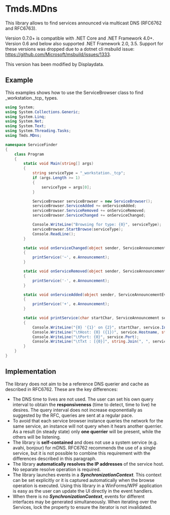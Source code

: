 Tmds.MDns
=========

This library allows to find services announced via multicast DNS (RFC6762 and RFC6763).

Version 0.7.0+ is compatible with .NET Core and .NET Framework 4.0+.
Version 0.6 and below also supported .NET Framework 2.0, 3.5.
Support for these versions was dropped due to a dotnet cli msbuild issue:
https://github.com/Microsoft/msbuild/issues/1333.

This version has been modified by Displaydata.

Example
-------

This examples shows how to use the ServiceBrowser class to find \_workstation.\_tcp_ types.

```C#
using System;
using System.Collections.Generic;
using System.Linq;
using System.Net;
using System.Text;
using System.Threading.Tasks;
using Tmds.MDns;

namespace ServiceFinder
{
    class Program
    {
        static void Main(string[] args)
        {
            string serviceType = "_workstation._tcp";
            if (args.Length >= 1)
            {
                serviceType = args[0];
            }

            ServiceBrowser serviceBrowser = new ServiceBrowser();
            serviceBrowser.ServiceAdded += onServiceAdded;
            serviceBrowser.ServiceRemoved += onServiceRemoved;
            serviceBrowser.ServiceChanged += onServiceChanged;

            Console.WriteLine("Browsing for type: {0}", serviceType);
            serviceBrowser.StartBrowse(serviceType);
            Console.ReadLine();
        }

        static void onServiceChanged(object sender, ServiceAnnouncementEventArgs e)
        {
            printService('~', e.Announcement);
        }

        static void onServiceRemoved(object sender, ServiceAnnouncementEventArgs e)
        {
            printService('-', e.Announcement);
        }

        static void onServiceAdded(object sender, ServiceAnnouncementEventArgs e)
        {
            printService('+', e.Announcement);
        }

        static void printService(char startChar, ServiceAnnouncement service)
        {
            Console.WriteLine("{0} '{1}' on {2}", startChar, service.Instance, service.NetworkInterface.Name);
            Console.WriteLine("\tHost: {0} ({1})", service.Hostname, string.Join(", ", service.Addresses));
            Console.WriteLine("\tPort: {0}", service.Port);
            Console.WriteLine("\tTxt : [{0}]", string.Join(", ", service.Txt));
        }
    }
}
```

Implementation
--------------

The library does not aim to be a reference DNS querier and cache as described in RFC6762. These are the key differences:

- The DNS time to lives are not used. The user can set his own query interval to obtain the **responsiveness** (time to detect, time to live) he desires. The query interval does not increase exponentially as suggested by the RFC, queries are sent at a regular pace.
- To avoid that each service browser instance queries the network for the same service, an instance will not query when it hears another querrier. As a result (in steady state) only **one querrier** will be present, while the others will be listening.
- The library is **self-contained** and does not use a system service (e.g. avahi, bonjour) for mDNS. RFC6762 recommends the use of a single service, but it is not possible to combine this requirement with the differences described in this paragraph.
- The library **automatically resolves the IP addresses** of the service host. No separate resolve operation is required.
- The library launches events in a **_SynchronizationContext_**. This context can be set explicitly or it is captured automatically when the browse operation is executed. Using this library in a WinForms/WPF application is easy as the user can update the UI directly in the event handlers.
- When there is no **_SynchronizationContext_**, events for different interfaces may be generated simultaneously. When iterating over the Services, lock the property to ensure the iterator is not invalidated.